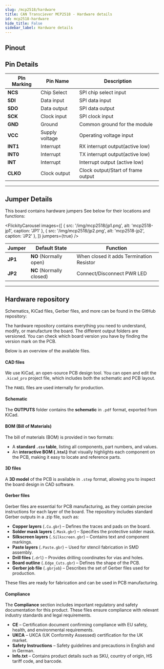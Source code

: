 ```yaml
---
slug: /mcp2518/hardware 
title: CAN Transciever MCP2518 - Hardware details
id: mcp2518-hardware 
hide_title: False
sidebar_label: Hardware details
---
```


## Pinout

<CenteredImage src="/img/mcp2518/pinout.png" alt="LIN Transceiver NCV7329 Breakout pinout diagram" caption="LIN Transceiver NCV7329 Breakout pinout diagram"/>

## Pin Details

| PIn Marking 	| Pin Name 	| Description 	|
|---	|---	|---	|
| **NCS** 	| Chip Select 	| SPI chip select input 	|
| **SDI** 	| Data input 	| SPI data input 	|
| **SDO** 	| Data output 	| SPI data output 	|
| **SCK** 	| Clock input 	| SPI clock input 	|
| **GND** 	| Ground 	| Common ground for the module 	|
| **VCC**  	| Supply voltage 	| Operating voltage input 	|
| **INT1** 	| Interrupt 	| RX interrupt output(active low) 	|
| **INT0** 	| Interrupt 	| TX interrupt output(active low) 	|
| **INT** 	| Interrupt 	| Interrupt output (active low) 	|
| **CLKO** 	| Clock output 	| Clock output/Start of frame output 	|

---

## Jumper Details

This board contains hardware jumpers See below for their locations and functions:

<FlickityCarousel
  images={[
    { src: '/img/mcp2518/jp1.png', alt: 'mcp2518-jp1', caption: 'JP1' },
    { src: '/img/mcp2518/jp2.png', alt: 'mcp2518-jp2', caption: 'JP2' },
  ]}
  jumpers={true}
/>

| Jumper 	| Default State 	| Function 	|
|---	|---	|---	|
| **JP1** 	| **NO** (Normally open) 	| When closed it adds Termination Resistor 	|
| **JP2** 	| **NC** (Normally closed) 	| Connect/Disconnect PWR LED 	|

---

## Hardware repository

Schematics, KiCad files, Gerber files, and more can be found in the GitHub repository:

<QuickLink 
  title="CAN Transceiver MCP2518 board Hardware Design" 
  description="Hardware design, BOM, gerbers and 3D files for CAN-Transceiver-MCP2518-board designed by Soldered Electronics."
  url="https://github.com/SolderedElectronics/CAN-Transceiver-MCP2518-board-hardware-design" 
/> 

The hardware repository contains everything you need to understand, modify, or manufacture the board. The different output folders are versioned. You can check which board version you have by finding the version mark on the PCB.

Below is an overview of the available files.

#### CAD files

We use KiCad, an open-source PCB design tool. You can open and edit the `.kicad_pro` project file, which includes both the schematic and PCB layout.

The `PANEL` files are used internally for production.

#### Schematic

The **OUTPUTS** folder contains the **schematic** in `.pdf` format, exported from KiCad.

#### BOM (Bill of Materials)

The bill of materials (BOM) is provided in two formats:  

- A **standard `.csv` table**, listing all components, part numbers, and values.  
- An **interactive BOM (`.html`)** that visually highlights each component on the PCB, making it easy to locate and reference parts.  

#### 3D files

A **3D model** of the PCB is available in `.step` format, allowing you to inspect the board design in CAD software.

#### Gerber files 

Gerber files are essential for PCB manufacturing, as they contain precise instructions for each layer of the board. The repository includes standard Gerber outputs in a .zip file, such as:  

- **Copper layers** (`.Cu.gbr`) – Defines the traces and pads on the board.  
- **Solder mask layers** (`.Mask.gbr`) – Specifies the protective solder mask.  
- **Silkscreen layers** (`.Silkscreen.gbr`) – Contains text and component markings.  
- **Paste layers** (`.Paste.gbr`) – Used for stencil fabrication in SMD assembly.  
- **Drill files** (`.drl`) – Provides drilling coordinates for vias and holes.  
- **Board outline** (`.Edge_Cuts.gbr`) – Defines the shape of the PCB.  
- **Gerber job file** (`.gbrjob`) – Describes the set of Gerber files used for production.  

These files are ready for fabrication and can be used in PCB manufacturing.

#### Compliance

The **Compliance** section includes important regulatory and safety documentation for this product. These files ensure compliance with relevant industry standards and legal requirements.

- **CE** – Certification document confirming compliance with EU safety, health, and environmental requirements.  
- **UKCA** – UKCA (UK Conformity Assessed) certification for the UK market.  
- **Safety Instructions** – Safety guidelines and precautions in English and in German.  
- **Info.txt** – Contains product details such as SKU, country of origin, HS tariff code, and barcode.